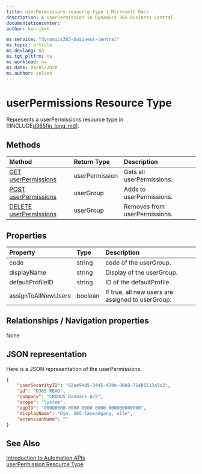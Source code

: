 ```yaml
---
title: userPermissions resource type | Microsoft Docs
description: A userPermission in Dynamics 365 Business Central.
documentationcenter: ''
author: henrikwh

ms.service: "dynamics365-business-central"
ms.topic: article
ms.devlang: na
ms.tgt_pltfrm: na
ms.workload: na
ms.date: 04/01/2020
ms.author: solsen
---
```


# userPermissions Resource Type
Represents a userPermissions resource type in [!INCLUDE[d365fin_long_md](../developer/includes/d365fin_long_md.md)].

## Methods
| Method         | Return Type  |Description|
|:---------------|:-------------|:----------|
|[GET userPermissions](dynamics-microsoft-automation-userpermission-get.md)|userPermission|Gets all userPermissions.|
|[POST userPermissions](dynamics-microsoft-automation-userpermission-post.md)|userGroup|Adds to userPermissions.|
|[DELETE userPermissions](dynamics-microsoft-automation-userpermission-delete.md)|userGroup|Removes from userPermissions.|

## Properties

| Property | Type |Description                             |
|:----------------|:-----|:--------------------------------|
|code             |string  |code of the userGroup.|
|displayName      |string|Display of the userGroup.|
|defaultProfileID |string|ID of the defaultProfile.|
|assignToAllNewUsers|boolean|If true, all new users are assigned to userGroup.|

## Relationships / Navigation properties
None

## JSON representation

Here is a JSON representation of the userPermissions.

```json
{
    "userSecurityID": "82ae94d5-3445-47de-8668-714b5113a9c2",
    "id": "D365 READ",
    "company": "CRONUS Danmark A/S",
    "scope": "System",
    "appID": "00000000-0000-0000-0000-000000000000",
    "displayName": "Dyn. 365-læseadgang, alle",
    "extensionName": ""
}

```

<!-- 
## EDM metadata

```xml
<EntityType Name="userGroupMember">
                <Key>
                    <PropertyRef Name="code" />
                    <PropertyRef Name="userSecurityID" />
                    <PropertyRef Name="companyName" />
                </Key>
                <Property Name="code" Type="Edm.String" Nullable="false" MaxLength="20" />
                <Property Name="userSecurityID" Type="Edm.Guid" Nullable="false" />
                <Property Name="companyName" Type="Edm.String" Nullable="false" MaxLength="30" />
                <Property Name="displayName" Type="Edm.String" MaxLength="50" />
                <NavigationProperty Name="userGroup" Type="Microsoft.NAV.userGroup" ContainsTarget="true" />
                <NavigationProperty Name="user" Type="Microsoft.NAV.user" ContainsTarget="true" />
                <NavigationProperty Name="automationCompany" Type="Microsoft.NAV.automationCompany" ContainsTarget="true" />
            </EntityType>

```
 -->
## See Also 
[Introduction to Automation APIs](itpro-introduction-to-automation-apis.md)  
[userPermission Resource Type](dynamics-microsoft-automation-userpermission.md)  
